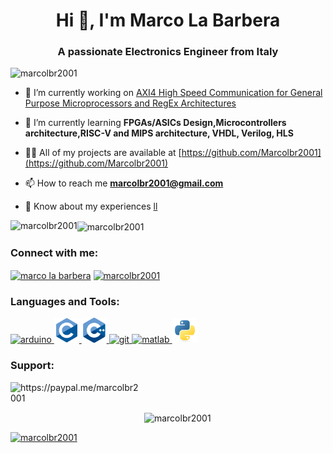 <h1 align="center">Hi 👋, I'm Marco La Barbera</h1>
<h3 align="center">A passionate Electronics Engineer from Italy</h3>

<p align="left"> <img src="https://komarev.com/ghpvc/?username=marcolbr2001&label=Profile%20views&color=0e75b6&style=flat" alt="marcolbr2001" /> </p>

- 🔭 I’m currently working on [AXI4 High Speed Communication for General Purpose Microprocessors and RegEx Architectures](https://github.com/Marcolbr2001/AOHW-329.git)

- 🌱 I’m currently learning **FPGAs/ASICs Design,Microcontrollers architecture,RISC-V and MIPS architecture, VHDL, Verilog, HLS**

- 👨‍💻 All of my projects are available at [https://github.com/Marcolbr2001](https://github.com/Marcolbr2001)

- 📫 How to reach me **marcolbr2001@gmail.com**

- 📄 Know about my experiences [ll](ll)


<p><img align="left" src="https://github-readme-stats.vercel.app/api/top-langs?username=marcolbr2001&show_icons=true&locale=en&layout=compact" alt="marcolbr2001" /></p>

<p><img align="center" src="https://github-readme-streak-stats.herokuapp.com/?user=marcolbr2001&" alt="marcolbr2001" /></p>

<h3 align="left">Connect with me:</h3>
<p align="left">
<a href="https://linkedin.com/in/marco la barbera" target="blank"><img align="center" src="https://raw.githubusercontent.com/rahuldkjain/github-profile-readme-generator/master/src/images/icons/Social/linked-in-alt.svg" alt="marco la barbera" height="30" width="40" /></a>
<a href="https://instagram.com/marcolbr2001" target="blank"><img align="center" src="https://raw.githubusercontent.com/rahuldkjain/github-profile-readme-generator/master/src/images/icons/Social/instagram.svg" alt="marcolbr2001" height="30" width="40" /></a>
</p>

<h3 align="left">Languages and Tools:</h3>
<p align="left"> <a href="https://www.arduino.cc/" target="_blank" rel="noreferrer"> <img src="https://cdn.worldvectorlogo.com/logos/arduino-1.svg" alt="arduino" width="40" height="40"/> </a> <a href="https://www.cprogramming.com/" target="_blank" rel="noreferrer"> <img src="https://raw.githubusercontent.com/devicons/devicon/master/icons/c/c-original.svg" alt="c" width="40" height="40"/> </a> <a href="https://www.w3schools.com/cpp/" target="_blank" rel="noreferrer"> <img src="https://raw.githubusercontent.com/devicons/devicon/master/icons/cplusplus/cplusplus-original.svg" alt="cplusplus" width="40" height="40"/> </a> <a href="https://git-scm.com/" target="_blank" rel="noreferrer"> <img src="https://www.vectorlogo.zone/logos/git-scm/git-scm-icon.svg" alt="git" width="40" height="40"/> </a> <a href="https://www.mathworks.com/" target="_blank" rel="noreferrer"> <img src="https://upload.wikimedia.org/wikipedia/commons/2/21/Matlab_Logo.png" alt="matlab" width="40" height="40"/> </a> <a href="https://www.python.org" target="_blank" rel="noreferrer"> <img src="https://raw.githubusercontent.com/devicons/devicon/master/icons/python/python-original.svg" alt="python" width="40" height="40"/> </a> </p>

<h3 align="left">Support:</h3>
<p><a href="https://www.buymeacoffee.com/https://paypal.me/marcolbr2001"> <img align="left" src="https://cdn.buymeacoffee.com/buttons/v2/default-yellow.png" height="50" width="210" alt="https://paypal.me/marcolbr2001" /></a></p><br><br>

<p>&nbsp;<img align="center" src="https://github-readme-stats.vercel.app/api?username=marcolbr2001&show_icons=true&locale=en" alt="marcolbr2001" /></p>

<p align="left"> <a href="https://github.com/ryo-ma/github-profile-trophy"><img src="https://github-profile-trophy.vercel.app/?username=marcolbr2001" alt="marcolbr2001" /></a> </p>
